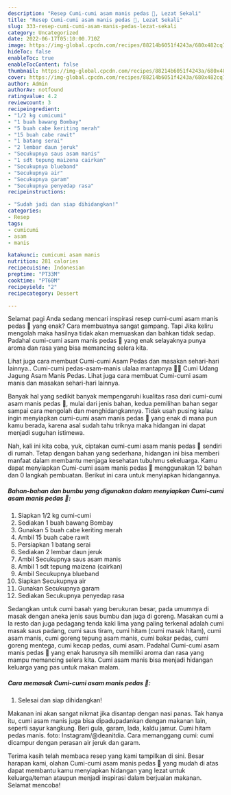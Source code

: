 ```yaml
---
description: "Resep Cumi-cumi asam manis pedas 🦑, Lezat Sekali"
title: "Resep Cumi-cumi asam manis pedas 🦑, Lezat Sekali"
slug: 333-resep-cumi-cumi-asam-manis-pedas-lezat-sekali
category: Uncategorized
date: 2022-06-17T05:10:00.710Z
image: https://img-global.cpcdn.com/recipes/88214b6051f4243a/680x482cq70/cumi-cumi-asam-manis-pedas-foto-resep-utama.jpg
hideToc: false
enableToc: true
enableTocContent: false
thumbnail: https://img-global.cpcdn.com/recipes/88214b6051f4243a/680x482cq70/cumi-cumi-asam-manis-pedas-foto-resep-utama.jpg
cover: https://img-global.cpcdn.com/recipes/88214b6051f4243a/680x482cq70/cumi-cumi-asam-manis-pedas-foto-resep-utama.jpg
author: Admin
authorAv: notfound
ratingvalue: 4.2
reviewcount: 3
recipeingredient:
- "1/2 kg cumicumi"
- "1 buah bawang Bombay"
- "5 buah cabe keriting merah"
- "15 buah cabe rawit"
- "1 batang serai"
- "2 lembar daun jeruk"
- "Secukupnya saus asam manis"
- "1 sdt tepung maizena cairkan"
- "Secukupnya blueband"
- "Secukupnya air"
- "Secukupnya garam"
- "Secukupnya penyedap rasa"
recipeinstructions:

- "Sudah jadi dan siap dihidangkan!"
categories:
- Resep
tags:
- cumicumi
- asam
- manis

katakunci: cumicumi asam manis 
nutrition: 281 calories
recipecuisine: Indonesian
preptime: "PT33M"
cooktime: "PT60M"
recipeyield: "2"
recipecategory: Dessert

---
```



Selamat pagi Anda sedang mencari inspirasi resep cumi-cumi asam manis pedas 🦑 yang enak? Cara membuatnya sangat gampang. Tapi Jika keliru mengolah maka hasilnya tidak akan memuaskan dan bahkan tidak sedap. Padahal cumi-cumi asam manis pedas 🦑 yang enak selayaknya punya aroma dan rasa yang bisa memancing selera kita.


Lihat juga cara membuat Cumi-cumi Asam Pedas dan masakan sehari-hari lainnya.. Cumi-cumi pedas-asam-manis ulalaa mantapnya 🐙😉 Cumi Udang Jagung Asam Manis Pedas. Lihat juga cara membuat Cumi-cumi asam manis dan masakan sehari-hari lainnya.

Banyak hal yang sedikit banyak mempengaruhi kualitas rasa dari cumi-cumi asam manis pedas 🦑, mulai dari jenis bahan, kedua pemilihan bahan segar sampai cara mengolah dan menghidangkannya. Tidak usah pusing kalau ingin menyiapkan cumi-cumi asam manis pedas 🦑 yang enak di mana pun kamu berada, karena asal sudah tahu triknya maka hidangan ini dapat menjadi suguhan istimewa.


Nah, kali ini kita coba, yuk, ciptakan cumi-cumi asam manis pedas 🦑 sendiri di rumah. Tetap dengan bahan yang sederhana, hidangan ini bisa memberi manfaat dalam membantu menjaga kesehatan tubuhmu sekeluarga. Kamu dapat menyiapkan Cumi-cumi asam manis pedas 🦑 menggunakan 12 bahan dan 0 langkah pembuatan. Berikut ini cara untuk menyiapkan hidangannya.

<!--inarticleads1-->

##### Bahan-bahan dan bumbu yang digunakan dalam menyiapkan Cumi-cumi asam manis pedas 🦑:

1. Siapkan 1/2 kg cumi-cumi
1. Sediakan 1 buah bawang Bombay
1. Gunakan 5 buah cabe keriting merah
1. Ambil 15 buah cabe rawit
1. Persiapkan 1 batang serai
1. Sediakan 2 lembar daun jeruk
1. Ambil Secukupnya saus asam manis
1. Ambil 1 sdt tepung maizena (cairkan)
1. Ambil Secukupnya blueband
1. Siapkan Secukupnya air
1. Gunakan Secukupnya garam
1. Sediakan Secukupnya penyedap rasa


Sedangkan untuk cumi basah yang berukuran besar, pada umumnya di masak dengan aneka jenis saus bumbu dan juga di goreng. Masakan cumi a la resto dan juga pedagang tenda kaki lima yang paling terkenal adalah cumi masak saus padang, cumi saus tiram, cumi hitam (cumi masak hitam), cumi asam manis, cumi goreng tepung asam manis, cumi bakar pedas, cumi goreng mentega, cumi kecap pedas, cumi asam. Padahal Cumi-cumi asam manis pedas 🦑 yang enak harusnya sih memiliki aroma dan rasa yang mampu memancing selera kita. Cumi asam manis bisa menjadi hidangan keluarga yang pas untuk makan malam. 

<!--inarticleads2-->

##### Cara memasak Cumi-cumi asam manis pedas 🦑:


1. Selesai dan siap dihidangkan!

Makanan ini akan sangat nikmat jika disantap dengan nasi panas. Tak hanya itu, cumi asam manis juga bisa dipadupadankan dengan makanan lain, seperti sayur kangkung. Beri gula, garam, lada, kaldu jamur. Cumi hitam pedas manis. foto: Instagram/@deanitdia. Cara memanggang cumi: cumi dicampur dengan perasan air jeruk dan garam. 

Terima kasih telah membaca resep yang kami tampilkan di sini. Besar harapan kami, olahan Cumi-cumi asam manis pedas 🦑 yang mudah di atas dapat membantu kamu menyiapkan hidangan yang lezat untuk keluarga/teman ataupun menjadi inspirasi dalam berjualan makanan. Selamat mencoba!
